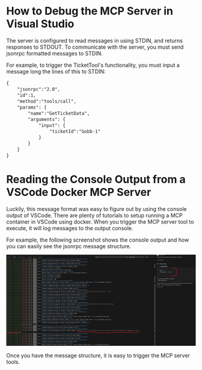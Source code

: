 # How to Debug the MCP Server in Visual Studio
The server is configured to read messages in using STDIN, and returns responses to STDOUT. To communicate with the server, you must send jsonrpc formatted messages to STDIN.

For example, to trigger the TicketTool's functionality, you must input a message long the lines of this to STDIN:
```
{
    "jsonrpc":"2.0",
    "id":1,
    "method":"tools/call",
    "params": {
        "name":"GetTicketData",
        "arguments": {
            "input": {
                "ticketId":"Gobb-1"
            }
        }
    }
}
```

# Reading the Console Output from a VSCode Docker MCP Server
Luckily, this message format was easy to figure out by using the console output of VSCode. There are plenty of tutorials to setup running a MCP container in VSCode using docker. When you trigger the MCP server tool to execute, it will log messages to the output console.

For example, the following screenshot shows the console output and how you can easily see the jsonrpc message structure.

![VSCode Output MCP](Images/VSCodeOutputMcp.png)

Once you have the message structure, it is easy to trigger the MCP server tools.
